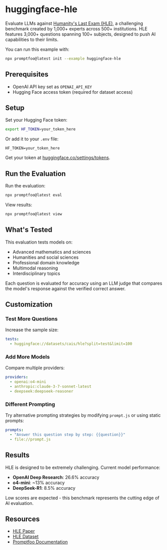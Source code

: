# huggingface-hle

Evaluate LLMs against [Humanity's Last Exam (HLE)](https://arxiv.org/abs/2501.14249), a challenging benchmark created by 1,000+ experts across 500+ institutions. HLE features 3,000+ questions spanning 100+ subjects, designed to push AI capabilities to their limits.

You can run this example with:

```bash
npx promptfoo@latest init --example huggingface-hle
```

## Prerequisites

- OpenAI API key set as `OPENAI_API_KEY`
- Hugging Face access token (required for dataset access)

## Setup

Set your Hugging Face token:

```bash
export HF_TOKEN=your_token_here
```

Or add it to your `.env` file:

```env
HF_TOKEN=your_token_here
```

Get your token at [huggingface.co/settings/tokens](https://huggingface.co/settings/tokens).

## Run the Evaluation

Run the evaluation:

```bash
npx promptfoo@latest eval
```

View results:

```bash
npx promptfoo@latest view
```

## What's Tested

This evaluation tests models on:

- Advanced mathematics and sciences
- Humanities and social sciences
- Professional domain knowledge
- Multimodal reasoning
- Interdisciplinary topics

Each question is evaluated for accuracy using an LLM judge that compares the model's response against the verified correct answer.

## Customization

### Test More Questions

Increase the sample size:

```yaml
tests:
  - huggingface://datasets/cais/hle?split=test&limit=100
```

### Add More Models

Compare multiple providers:

```yaml
providers:
  - openai:o4-mini
  - anthropic:claude-3-7-sonnet-latest
  - deepseek:deepseek-reasoner
```

### Different Prompting

Try alternative prompting strategies by modifying `prompt.js` or using static prompts:

```yaml
prompts:
  - "Answer this question step by step: {{question}}"
  - file://prompt.js
```

## Results

HLE is designed to be extremely challenging. Current model performance:

- **OpenAI Deep Research**: 26.6% accuracy
- **o4-mini**: ~13% accuracy  
- **DeepSeek-R1**: 8.5% accuracy

Low scores are expected - this benchmark represents the cutting edge of AI evaluation.

## Resources

- [HLE Paper](https://arxiv.org/abs/2501.14249)
- [HLE Dataset](https://huggingface.co/datasets/cais/hle)
- [Promptfoo Documentation](https://promptfoo.dev/docs/getting-started)
